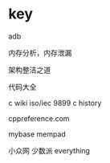 # key

adb

内存分析，内存泄漏

架构整洁之道

代码大全

c wiki iso/iec 9899  c history

cppreference.com

mybase       mempad

小众网  少数派  everything
